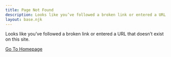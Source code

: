 ```yaml
---
title: Page Not Found
description: Looks like you’ve followed a broken link or entered a URL that doesn’t exist on this site.
layout: base.njk
---
```


Looks like you’ve followed a broken link or entered a URL that doesn’t exist on this site.

<div class="wp-block-button aligncenter"><a class="wp-block-button__link" href="/">Go To Homepage</a></div>
